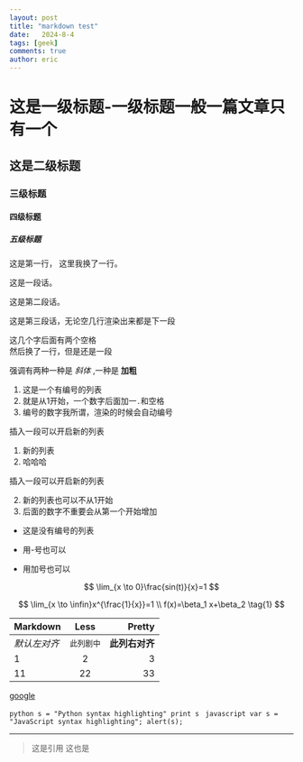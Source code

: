 ```yaml
---
layout: post
title: "markdown test"
date:   2024-8-4
tags: [geek]
comments: true
author: eric
---
```


<!-- more -->

# 这是一级标题-一级标题一般一篇文章只有一个
## 这是二级标题
### 三级标题
#### 四级标题
##### 五级标题
这是第一行，
这里我换了一行。

这是一段话。

这是第二段话。


这是第三段话，无论空几行渲染出来都是下一段

这几个字后面有两个空格  
然后换了一行，但是还是一段

强调有两种一种是 *斜体* ,一种是 **加粗**

1. 这是一个有编号的列表
2. 就是从1开始，一个数字后面加一`.`和空格
4. 编号的数字我所谓，渲染的时候会自动编号  

插入一段可以开启新的列表

1. 新的列表
6. 哈哈哈
   
插入一段可以开启新的列表

2. 新的列表也可以不从1开始
5. 后面的数字不重要会从第一个开始增加

* 这是没有编号的列表
- 用-号也可以
+ 用加号也可以

$$
\lim_{x \to 0}\frac{sin(t)}{x}=1
$$

$$
\lim_{x \to \infin}x^{\frac{1}{x}}=1
\\
f(x)=\beta_1 x+\beta_2
\tag{1}
$$

| Markdown     |    Less    |         Pretty |
| ------------ | :--------: | -------------: |
| *默认左对齐* | `此列剧中` | **此列右对齐** |
| 1            |     2      |              3 |
| 11           |     22     |             33 |

[google](https://www.google.com/)

`python
s = "Python syntax highlighting"
print s
`
`javascript
var s = "JavaScript syntax highlighting";
alert(s);
`

---
>这是引用
这也是




